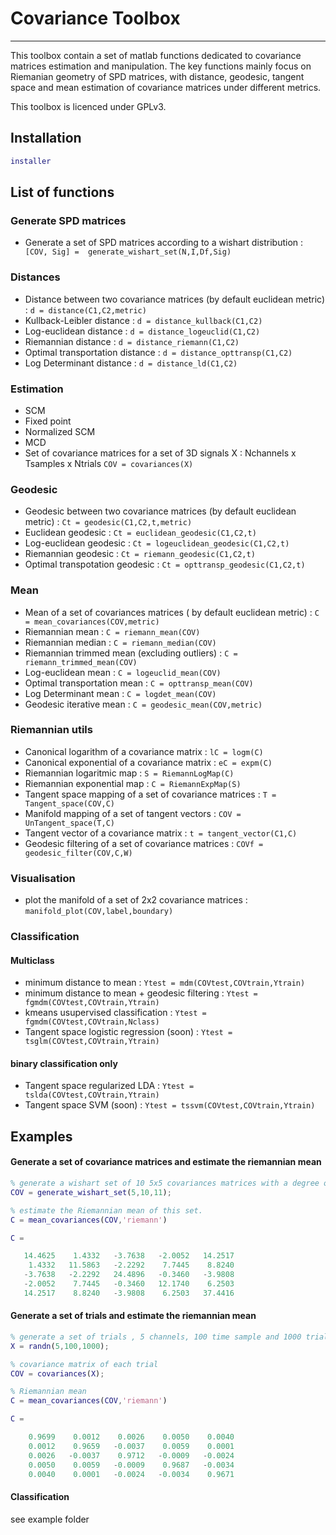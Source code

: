 # Covariance Toolbox
-------------------
This toolbox contain a set of matlab functions dedicated to covariance matrices estimation and manipulation.
The key functions mainly focus on Riemanian geometry of SPD matrices, with distance, geodesic, tangent space and mean estimation of covariance matrices under different metrics.

This toolbox is licenced under GPLv3.
 

## Installation

```matlab
installer
```

## List of functions

### Generate SPD matrices 

* Generate a set of SPD matrices according to a wishart distribution : ``` [COV, Sig] =  generate_wishart_set(N,I,Df,Sig)```

### Distances

* Distance between two covariance matrices (by default euclidean metric) : ```d = distance(C1,C2,metric)```
* Kullback-Leibler distance : ```d = distance_kullback(C1,C2)```
* Log-euclidean distance  : ```d = distance_logeuclid(C1,C2)```
* Riemannian distance  : ```d = distance_riemann(C1,C2)```
* Optimal transportation distance :  ```d = distance_opttransp(C1,C2)```
* Log Determinant distance : ```d = distance_ld(C1,C2)```

### Estimation 

* SCM
* Fixed point
* Normalized SCM
* MCD
* Set of covariance matrices for a set of 3D signals X : Nchannels x Tsamples x Ntrials ```COV = covariances(X)```

### Geodesic

* Geodesic between two covariance matrices (by default euclidean metric) : ```Ct = geodesic(C1,C2,t,metric)```
* Euclidean geodesic : ```Ct = euclidean_geodesic(C1,C2,t)```
* Log-euclidean geodesic : ```Ct = logeuclidean_geodesic(C1,C2,t)```
* Riemannian geodesic : ```Ct = riemann_geodesic(C1,C2,t)```
* Optimal transpotation geodesic : ```Ct = opttransp_geodesic(C1,C2,t)```

### Mean

* Mean of a set of covariances matrices ( by default euclidean metric) : ```C = mean_covariances(COV,metric)```
* Riemannian mean : ```C = riemann_mean(COV)```
* Riemannian median : ```C = riemann_median(COV)```
* Riemannian trimmed mean (excluding outliers) : ```C = riemann_trimmed_mean(COV)```
* Log-euclidean mean : ```C = logeuclid_mean(COV)```
* Optimal transportation mean : ```C = opttransp_mean(COV)```
* Log Determinant mean : ```C = logdet_mean(COV)```
* Geodesic iterative mean : ```C = geodesic_mean(COV,metric)```

### Riemannian utils

* Canonical logarithm of a covariance matrix : ```lC = logm(C)```
* Canonical exponential of a covariance matrix : ```eC = expm(C)```
* Riemannian logaritmic map : ```S = RiemannLogMap(C)```
* Riemannian exponential map : ```C = RiemannExpMap(S)```
* Tangent space mapping of a set of covariance matrices : ```T = Tangent_space(COV,C)```
* Manifold mapping of a set of tangent vectors : ```COV = UnTangent_space(T,C)```
* Tangent vector of a covariance matrix : ```t = tangent_vector(C1,C)```
* Geodesic filtering of a set of covariance matrices : ```COVf = geodesic_filter(COV,C,W)```

### Visualisation

* plot the manifold of a set of 2x2 covariance matrices : ```manifold_plot(COV,label,boundary)```

### Classification
#### Multiclass

* minimum distance to mean : ```Ytest = mdm(COVtest,COVtrain,Ytrain)```
* minimum distance to mean + geodesic filtering : ```Ytest = fgmdm(COVtest,COVtrain,Ytrain)```
* kmeans usupervised classification : ```Ytest = fgmdm(COVtest,COVtrain,Nclass)```
* Tangent space logistic regression (soon) : ```Ytest = tsglm(COVtest,COVtrain,Ytrain)```

#### binary classification only

* Tangent space regularized LDA : ```Ytest = tslda(COVtest,COVtrain,Ytrain)```
* Tangent space SVM (soon) : ```Ytest = tssvm(COVtest,COVtrain,Ytrain)```

## Examples

#### Generate a set of covariance matrices and estimate the riemannian mean

```matlab
% generate a wishart set of 10 5x5 covariances matrices with a degree of freedom equal to 11
COV = generate_wishart_set(5,10,11);

% estimate the Riemannian mean of this set.
C = mean_covariances(COV,'riemann')

C =

   14.4625    1.4332   -3.7638   -2.0052   14.2517
    1.4332   11.5863   -2.2292    7.7445    8.8240
   -3.7638   -2.2292   24.4896   -0.3460   -3.9808
   -2.0052    7.7445   -0.3460   12.1740    6.2503
   14.2517    8.8240   -3.9808    6.2503   37.4416

```

#### Generate a set of trials and estimate the riemannian mean 

```matlab
% generate a set of trials , 5 channels, 100 time sample and 1000 trials
X = randn(5,100,1000);

% covariance matrix of each trial
COV = covariances(X);

% Riemannian mean
C = mean_covariances(COV,'riemann')

C =

    0.9699    0.0012    0.0026    0.0050    0.0040
    0.0012    0.9659   -0.0037    0.0059    0.0001
    0.0026   -0.0037    0.9712   -0.0009   -0.0024
    0.0050    0.0059   -0.0009    0.9687   -0.0034
    0.0040    0.0001   -0.0024   -0.0034    0.9671

```
#### Classification

see example folder
